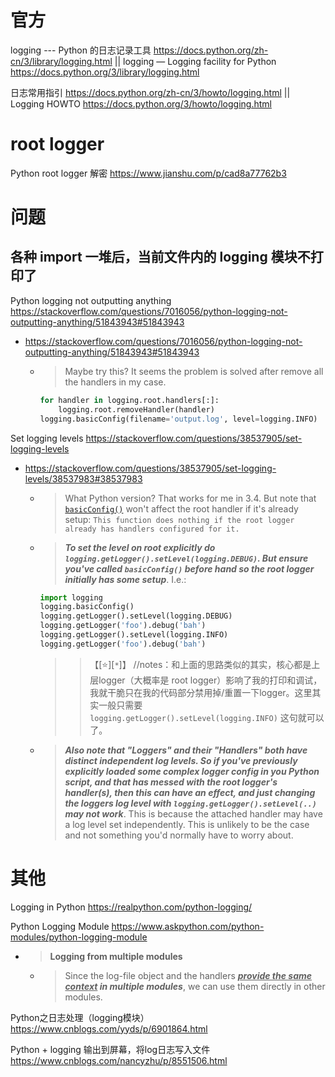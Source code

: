 
# 官方

logging --- Python 的日志记录工具 https://docs.python.org/zh-cn/3/library/logging.html || logging — Logging facility for Python https://docs.python.org/3/library/logging.html

日志常用指引 https://docs.python.org/zh-cn/3/howto/logging.html || Logging HOWTO https://docs.python.org/3/howto/logging.html

# root logger

Python root logger 解密 https://www.jianshu.com/p/cad8a77762b3

# 问题

## 各种 import 一堆后，当前文件内的 logging 模块不打印了

Python logging not outputting anything https://stackoverflow.com/questions/7016056/python-logging-not-outputting-anything/51843943#51843943
- https://stackoverflow.com/questions/7016056/python-logging-not-outputting-anything/51843943#51843943
  * > Maybe try this? It seems the problem is solved after remove all the handlers in my case.
    ```py
    for handler in logging.root.handlers[:]:
        logging.root.removeHandler(handler)
    logging.basicConfig(filename='output.log', level=logging.INFO)
    ```

Set logging levels https://stackoverflow.com/questions/38537905/set-logging-levels
- https://stackoverflow.com/questions/38537905/set-logging-levels/38537983#38537983
  * > What Python version? That works for me in 3.4. But note that [`basicConfig()`](https://docs.python.org/3.4/library/logging.html#logging.basicConfig) won't affect the root handler if it's already setup: `This function does nothing if the root logger already has handlers configured for it.`
  * > ***To set the level on root explicitly do `logging.getLogger().setLevel(logging.DEBUG)`. But ensure you've called `basicConfig()` before hand so the root logger initially has some setup***. I.e.:
    ```py
    import logging
    logging.basicConfig()
    logging.getLogger().setLevel(logging.DEBUG)
    logging.getLogger('foo').debug('bah')
    logging.getLogger().setLevel(logging.INFO)
    logging.getLogger('foo').debug('bah')
    ```
    >> 【[:star:][`*`]】 //notes：和上面的思路类似的其实，核心都是上层logger（大概率是 root logger）影响了我的打印和调试，我就干脆只在我的代码部分禁用掉/重置一下logger。这里其实一般只需要 `logging.getLogger().setLevel(logging.INFO)` 这句就可以了。
  * > ***Also note that "Loggers" and their "Handlers" both have distinct independent log levels. So if you've previously explicitly loaded some complex logger config in you Python script, and that has messed with the root logger's handler(s), then this can have an effect, and just changing the loggers log level with `logging.getLogger().setLevel(..)` may not work***. This is because the attached handler may have a log level set independently. This is unlikely to be the case and not something you'd normally have to worry about.

# 其他

Logging in Python https://realpython.com/python-logging/

Python Logging Module https://www.askpython.com/python-modules/python-logging-module
- > **Logging from multiple modules**
  * > Since the log-file object and the handlers ***<ins>provide the same context</ins> in multiple modules***, we can use them directly in other modules.

Python之日志处理（logging模块） https://www.cnblogs.com/yyds/p/6901864.html

Python + logging 输出到屏幕，将log日志写入文件 https://www.cnblogs.com/nancyzhu/p/8551506.html
